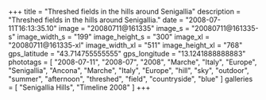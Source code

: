 +++
title = "Threshed fields in the hills around Senigallia"
description = "Threshed fields in the hills around Senigallia."
date = "2008-07-11T16:13:35.10"
image = "20080711@161335"
image_s = "20080711@161335-s"
image_width_s = "199"
image_height_s = "300"
image_xl = "20080711@161335-xl"
image_width_xl = "511"
image_height_xl = "768"
gps_latitude = "43.714755555555"
gps_longitude = "13.1241888888883"
phototags = [ "2008-07-11", "2008-07", "2008", "Marche", "Italy", "Europe", "Senigallia", "Ancona", "Marche", "Italy", "Europe", "hill", "sky", "outdoor", "summer", "afternoon", "threshed", "field", "countryside", "blue" ]
galleries = [ "Senigallia Hills", "Timeline 2008" ]
+++
